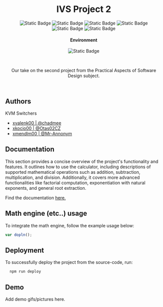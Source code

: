 <h1 align="center">IVS Project 2</h1>

<p align="center">
    <img alt="Static Badge" src="https://img.shields.io/badge/-Python_3-blue?style=flat&logo=python&logoColor=white&labelColor=black">
    <img alt="Static Badge" src="https://img.shields.io/badge/-Electron-blue?style=flat&logo=electron&logoColor=white&labelColor=black">
    <img alt="Static Badge" src="https://img.shields.io/badge/-HTML5-blue?style=flat&logo=html5&logoColor=white&labelColor=black">
    <img alt="Static Badge" src="https://img.shields.io/badge/-CSS-blue?style=flat&logo=css3&logoColor=white&labelColor=black">
    <img alt="Static Badge" src="https://img.shields.io/badge/-JavaScript-blue?style=flat&logo=javascript&logoColor=white&labelColor=black">
    <img alt="Static Badge" src="https://img.shields.io/badge/license-GNU--GPL_v3-blue?style=flat&logo=gpl3&logoColor=white&labelColor=black">
    <br>
    <h4 align="center">Environment</h3>
    <p align="center">
        <img alt="Static Badge" src="https://img.shields.io/badge/-Ubuntu_64--bit-blue?style=flat&logo=ubuntu&logoColor=white&labelColor=black">
    </p>
    <br>
</p>

<p align="center">Our take on the second project from the Practical Aspects of Software Design subject.</p>
<br>

## Authors
KVM Switchers
- [xvalenk00 | @chadmee](https://www.github.com/chadmee)
- [xkocio00 | @Otas02CZ](https://www.github.com/Otas02CZ)
- [xmendlm00 | @Mr-Annonym](https://www.github.com/Mr-Annonym)


## Documentation
This section provides a concise overview of the project's functionality and features. It outlines how to use the calculator, including descriptions of supported mathematical operations such as addition, subtraction, multiplication, and division. Additionally, it covers more advanced functionalities like factorial computation, exponentiation with natural exponents, and general root extraction.

Find the documentation [here.](https://www.google.com/)

## Math engine (etc..) usage

To integrate the math engine, follow the example usage below:

```javascript
var dopln();
```

## Deployment

To successfully deploy the project from the source-code, run:

```bash
  npm run deploy
```

## Demo

Add demo gifs/pictures here.
